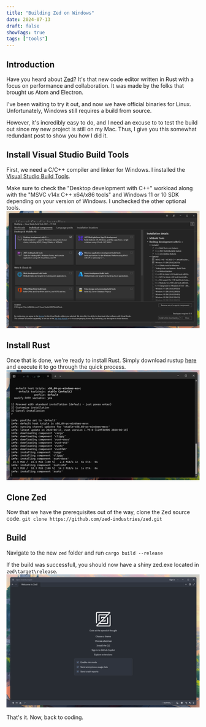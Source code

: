 ```yaml
---
title: "Building Zed on Windows"
date: 2024-07-13
draft: false
showTags: true
tags: ["tools"]
---
```


## Introduction
Have you heard about [Zed](https://zed.dev)? It's that new code editor written in Rust with a focus on performance and collaboration.
It was made by the folks that brought us Atom and Electron.

I've been waiting to try it out, and now we have official binaries for Linux.
Unfortunately, Windows still requires a build from source.

However, it's incredibly easy to do, and I need an excuse to to test the build out since my new project is still on my Mac.
Thus, I give you this somewhat redundant post to show you how I did it.


## Install Visual Studio Build Tools
First, we need a C/C++ compiler and linker for Windows. I installed the [Visual Studio Build Tools](https://visualstudio.microsoft.com/downloads/#build-tools-for-visual-studio-2022).

Make sure to check the "Desktop development with C++" workload along with the "MSVC v14x C++ x64/x86 tools" and Windows 11 or 10 SDK depending on your version of Windows. I unchecked the other optional tools.
![Visual Studio Installer](vs-installer.png)

## Install Rust
Once that is done, we're ready to install Rust. Simply download rustup [here](https://www.rust-lang.org/tools/install) and execute it to go through the quick process.
![Rust Installer](rust-installer.png)

## Clone Zed
Now that we have the prerequisites out of the way, clone the Zed source code.
`git clone https://github.com/zed-industries/zed.git`

## Build
Navigate to the new `zed` folder and run
`cargo build --release`

If the build was successfull, you should now have a shiny zed.exe located in
`zed\target\release`.
![Zed on Windows](zed-on-windows.png)

That's it. Now, back to coding.
